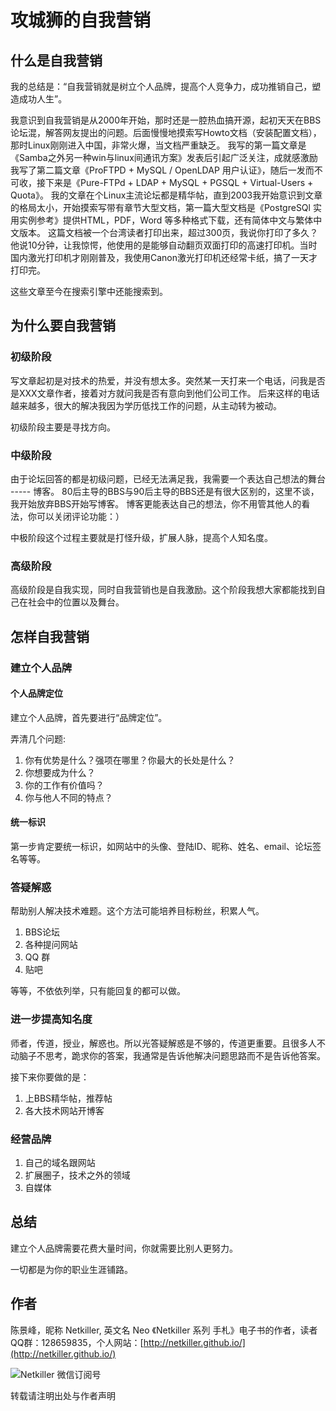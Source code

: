 # 攻城狮的自我营销

## 什么是自我营销

我的总结是：“自我营销就是树立个人品牌，提高个人竞争力，成功推销自己，塑造成功人生”。

我意识到自我营销是从2000年开始，那时还是一腔热血搞开源，起初天天在BBS论坛混，解答网友提出的问题。后面慢慢地摸索写Howto文档（安装配置文档），那时Linux刚刚进入中国，非常火爆，当文档严重缺乏。 我写的第一篇文章是《Samba之外另一种win与linux间通讯方案》发表后引起广泛关注，成就感激励我写了第二篇文章《ProFTPD + MySQL / OpenLDAP 用户认证》，随后一发而不可收，接下来是《Pure-FTPd + LDAP + MySQL + PGSQL + Virtual-Users + Quota》。 我的文章在个Linux主流论坛都是精华帖，直到2003我开始意识到文章的格局太小，开始摸索写带有章节大型文档，第一篇大型文档是《PostgreSQl 实用实例参考》提供HTML，PDF，Word 等多种格式下载，还有简体中文与繁体中文版本。 这篇文档被一个台湾读者打印出来，超过300页，我说你打印了多久？他说10分钟，让我惊愕，他使用的是能够自动翻页双面打印的高速打印机。当时国内激光打印机才刚刚普及，我使用Canon激光打印机还经常卡纸，搞了一天才打印完。

这些文章至今在搜索引擎中还能搜索到。

## 为什么要自我营销

### 初级阶段

写文章起初是对技术的热爱，并没有想太多。突然某一天打来一个电话，问我是否是XXX文章作者，接着对方就问我是否有意向到他们公司工作。 后来这样的电话越来越多，很大的解决我因为学历低找工作的问题，从主动转为被动。

初级阶段主要是寻找方向。

### 中级阶段

由于论坛回答的都是初级问题，已经无法满足我，我需要一个表达自己想法的舞台 ----- 博客。 80后主导的BBS与90后主导的BBS还是有很大区别的，这里不谈，我开始放弃BBS开始写博客。 博客更能表达自己的想法，你不用管其他人的看法，你可以关闭评论功能：）

中极阶段这个过程主要就是打怪升级，扩展人脉，提高个人知名度。

### 高级阶段

高级阶段是自我实现，同时自我营销也是自我激励。这个阶段我想大家都能找到自己在社会中的位置以及舞台。

## 怎样自我营销

### 建立个人品牌

#### 个人品牌定位

建立个人品牌，首先要进行“品牌定位”。

弄清几个问题:

1. 你有优势是什么？强项在哪里？你最大的长处是什么？
2. 你想要成为什么？
3. 你的工作有价值吗？
4. 你与他人不同的特点？

#### 统一标识

第一步肯定要统一标识，如网站中的头像、登陆ID、昵称、姓名、email、论坛签名等等。

### 答疑解惑

帮助别人解决技术难题。这个方法可能培养目标粉丝，积累人气。

1. BBS论坛
2. 各种提问网站
3. QQ 群
4. 贴吧

等等，不依依列举，只有能回复的都可以做。

### 进一步提高知名度

师者，传道，授业，解惑也。所以光答疑解惑是不够的，传道更重要。且很多人不动脑子不思考，跪求你的答案，我通常是告诉他解决问题思路而不是告诉他答案。

接下来你要做的是：

1. 上BBS精华帖，推荐帖
2. 各大技术网站开博客

### 经营品牌

1. 自己的域名跟网站
2. 扩展圈子，技术之外的领域
3. 自媒体

## 总结

建立个人品牌需要花费大量时间，你就需要比别人更努力。

一切都是为你的职业生涯铺路。

## 作者

陈景峰，昵称 Netkiller, 英文名 Neo 《Netkiller 系列 手札》电子书的作者，读者QQ群：128659835，个人网站：[http://netkiller.github.io/](http://netkiller.github.io/)

![Netkiller &#x5FAE;&#x4FE1;&#x8BA2;&#x9605;&#x53F7;](http://netkiller.github.io/images/weixin.jpg)

转载请注明出处与作者声明

